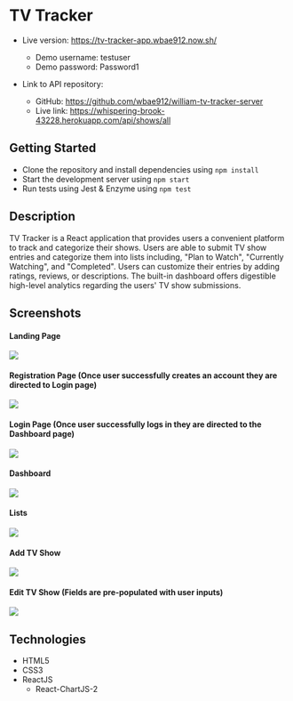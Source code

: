 # TV Tracker

* Live version: https://tv-tracker-app.wbae912.now.sh/
  * Demo username: testuser
  * Demo password: Password1
 
* Link to API repository:
  * GitHub: https://github.com/wbae912/william-tv-tracker-server
  * Live link: https://whispering-brook-43228.herokuapp.com/api/shows/all
  
  
## Getting Started
* Clone the repository and install dependencies using ```npm install```
* Start the development server using ```npm start```
* Run tests using Jest & Enzyme using ```npm test```
  
  
## Description
TV Tracker is a React application that provides users a convenient platform to track and categorize their shows. Users are able to submit TV show entries and categorize them into lists including, "Plan to Watch", "Currently Watching", and "Completed". Users can customize their entries by adding ratings, reviews, or descriptions. The built-in dashboard offers digestible high-level analytics regarding the users' TV show submissions.


## Screenshots
#### Landing Page
![](public/images/landing-page.PNG)

#### Registration Page (Once user successfully creates an account they are directed to Login page)
![](public/images/register.PNG)

#### Login Page (Once user successfully logs in they are directed to the Dashboard page)
![](public/images/login.PNG)

#### Dashboard
![](public/images/dashboard.PNG)

#### Lists
![](public/images/lists.PNG)

#### Add TV Show
![](public/images/add-form.PNG)

#### Edit TV Show (Fields are pre-populated with user inputs)
![](public/images/edit-form.PNG)


## Technologies
* HTML5
* CSS3
* ReactJS
  * React-ChartJS-2
